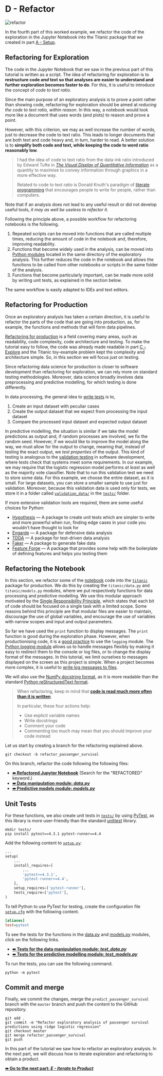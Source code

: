 # D - Refactor

![refactor](../../resources/refactor.png)

In the fourth part of this worked example, we refactor the code of the exploration in the Jupyter Notebook into the Titanic package that we created in part [A - Setup](../a-setup).

## Refactoring for Exploration

The code in the Jupyter Notebook that we saw in the previous part of this tutorial is written as a script. The idea of refactoring for exploration is to **restructure code _and_ text so that analyses are easier to understand and further exploration becomes faster to do**. For this, it is useful to introduce the concept of _code to text ratio_.

Since the main purpose of an exploratory analysis is to prove a point rather than showing code, refactoring for exploration should be aimed at _reducing the code to text ratio, within reason_. In this way, a notebook would look more like a document that uses words (and plots) to reason and prove a point.

However, with this criterion, we may as well increase the number of words, just to decrease the code to text ratio. This leads to longer documents that are both text and code heavy and, in turn, harder to read. A better solution is to **simplify both code and text, while keeping the code to word ratio reasonably low**.

> I had the idea of code to text ratio from the data-ink ratio introduced by Edward Tufte in [*The Visual Display of Quantitative Information*](https://www.edwardtufte.com/tufte/books_vdqi) as a quantity to maximise to convey information through graphics in a more effective way.
>
> Related to code to text ratio is Donald Knuth's paradigm of [literate programming](https://en.wikipedia.org/wiki/Literate_programming) that encourages people to write for people, rather than computers.

Note that if an analysis does not lead to any useful result or did not develop useful tools, _it may as well be useless to refactor it_.

Following the principle above, a possible workflow for refactoring notebooks is the following.

1. Repeated scripts can be moved into functions that are called multiple times, reducing the amount of code in the notebook and, therefore, improving readability.
2. Functions that become widely used in the analysis, can be moved into [Python modules](https://docs.python.org/3/tutorial/modules.html) located in the same directory of the exploratory analysis. This further reduces the code in the notebook and allows the functions to be called from other notebooks or scripts in the same folder of the analysis.
3. Functions that become particularly important, can be made more solid by writing unit tests, as explained in the section below.

The same workflow is easily adapted to IDEs and text editors.

## Refactoring for Production

Once an exploratory analysis has taken a certain direction, it is useful to refactor the parts of the code that are going into production, as, for example, the functions and methods that will form data pipelines.

[Refactoring for production](https://en.wikipedia.org/wiki/Code_refactoring) is a field covering many areas, such as readability, code complexity, code architecture and testing. To make the tutorial easy to follow, the code was already made readable in part [C - Explore](../c-explore) and the Titanic toy-example problem kept the complexity and architecture simple. So, in this section we will focus just on testing.

Since refactoring data science for production is closer to software development than refactoring for exploration, we can rely more on standard testing methodologies. Moreover, data science broadly involves data preprocessing and predictive modelling, for which testing is done differently.

In data processing, the general idea to [write tests](https://pandas.pydata.org/pandas-docs/stable/contributing.html#test-driven-development-code-writing) is to,

1. Create an input dataset with peculiar cases
2. Create the output dataset that we expect from processing the input dataset
3. Compare the processed input dataset and expected output dataset


In predictive modelling, the situation is similar if we take the model predictions as output and, if random processes are involved, we fix the random seed. However, if we would like to improve the model along the way, we must allow for the output to change, meaning that, instead of testing the exact output, we *test properties* of the output. This kind of testing is analogous to the [validation testing](https://en.wikipedia.org/wiki/Software_verification_and_validation) in software development, where tests check that systems meet some requirements. In our example, we may require that the logistic regression model performs _at least_ as well as the majority vote classifier. Note that to run this validation test we need to store some data. For this example, we choose the entire dataset, as it is small. For large datasets, you can store a smaller sample to use just for validation. Moreover, because this validation data is used only for tests, we store it in a folder called [`validation_data/`](tests/validation_data) in the [`tests/`](tests/) folder. 

 If more extensive validation tools are required, there are some useful choices for Python:

- [Hypothesis](https://hypothesis.readthedocs.io) — A package to create unit tests which are simpler to write and more powerful when run, finding edge cases in your code you wouldn’t have thought to look for
- [Engarde](http://engarde.readthedocs.io/) — A package for defensive data analysis
- [TDDA](http://tdda.readthedocs.io/en/latest/) — A package for test-driven data analysis
- [Faker](https://faker.readthedocs.io) — A package to generate fake data
- [Feature Forge](https://feature-forge.readthedocs.io) — A package that provides some help with the boilerplate of defining features and helps you testing them

## Refactoring the Notebook

In this section, we refactor some of the [notebook](exploration/predict_survival_using_logistic_regression_with_sex_age_title/analysis.ipynb) code into the [`titanic`](titanic) package for production. We do this by creating the `titanic/data.py` and `titanic/models.py` modules, where we put respectively functions for data processing and predictive modelling. We use this modular approach motivated by the [Single Responsibility Principle](https://en.wikipedia.org/wiki/Single_responsibility_principle), which states that each bit of code should be focused on a single task with a limited scope. Some reasons behind this principle are that modular files are easier to maintain, discourage the use of global variables, and encourage the use of  variables with narrow scopes and input and output parameters.

So far we have used the `print` function to display messages. The `print` function is good during the exploration phase. However, when productionising code, it is a [good practice](https://docs.python.org/3/howto/logging.html) to use the `logging` module. The [Python logging module](https://docs.python.org/3/library/logging.html) allows us to handle messages flexibly by making it easy to redirect them to the console or log files, or to change the display format of the messages. In this tutorial, we limit ourselves to messages displayed on the screen as this project is simple. When a project becomes more complex, it is useful to [write log messages to files](https://fangpenlin.com/posts/2012/08/26/good-logging-practice-in-python/).

We will also use the [NumPy docstring format](https://numpydoc.readthedocs.io/en/latest/format.html#docstring-standard), as it is more readable than the standard [Python reStructuredText format](https://www.python.org/dev/peps/pep-0287/).

> When refactoring, keep in mind that [**code is read much more often than it is written**](https://www.python.org/dev/peps/pep-0008/#a-foolish-consistency-is-the-hobgoblin-of-little-minds).
>
> In particular, these four actions help:
>
> - Use explicit variable names
> - Write docstrings
> - Comment your code
> - Commenting too much may mean that you should improve your code instead

Let us start by creating a branch for the refactoring explained above.

```shell
git checkout -b refactor_passenger_survival
```

On this branch, refactor the code following the following files:

- [**➠   Refactored Jupyter Notebook**](exploration/predict_survival_using_logistic_regression_with_sex_age_title/analysis.ipynb) (Search for the "REFACTORED" keyword.)
- [**➠   Data manipulation module: *data.py***](titanic/data.py)
- [**➠   Predictive models module: *models.py***](titanic/models.py)

## Unit Tests

For these functions, we also create unit tests in [`tests/`](tests/) by using [PyTest](https://docs.pytest.org), as this library is more user-friendly than the standard [unittest](https://docs.python.org/3/library/unittest.html) library.

```shell
mkdir tests/
pip install pytest==4.3.1 pytest-runner==4.4
```

Add the following content to [`setup.py`](setup.py):

```python
...
setup(
	...
    install_requires=[
		...
        'pytest>=4.3.1',
        'pytest-runner>=4.4',
    ],
    setup_requires=['pytest-runner'],
    tests_require=['pytest'],
)
```

To tell Python to use PyTest for testing, create the configuration file [`setup.cfg`](setup.cfg) with the following content.

```ini
[aliases]
test=pytest
```

To see the tests for the functions in the [data.py](titanic/data.py) and [models.py](titanic/models.py) modules, click on the following links.

- [**➠   Tests for the data manipulation module: *test_data.py***](tests/test_data.py)
- [**➠   Tests for the predictive modelling module: *test_models.py***](tests/test_models.py)

To run the tests, you can use the following command.

```shell
python -m pytest
```

## Commit and merge

Finally, we commit the changes, merge the `predict_passenger_survival` branch with the `master` branch and push the content to the GitHub repository.

```shell
git add .
git commit -m "Refactor exploratory analysis of passenger survival predictions using ridge logistic regression"
git checkout master 
git merge refactor_passenger_survival
git push
```

In this part of the tutorial we saw how to refactor an exploratory analysis. In the next part, we will discuss how to iterate exploration and refactoring to obtain a product.

[**➠   Go to the next part: *E - Iterate to Product***](../e-iterate_to_product)
